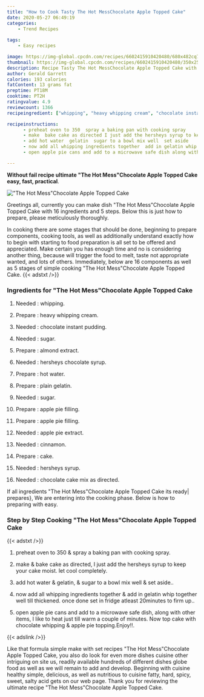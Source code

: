 ```yaml
---
title: "How to Cook Tasty The Hot MessChocolate Apple Topped Cake"
date: 2020-05-27 06:49:19
categories:
    - Trend Recipes
    
tags:
    - Easy recipes

image: https://img-global.cpcdn.com/recipes/6602415910420480/680x482cq70/the-hot-messchocolate-apple-topped-cake-recipe-main-photo.jpg
thumbnail: https://img-global.cpcdn.com/recipes/6602415910420480/350x250cq70/the-hot-messchocolate-apple-topped-cake-recipe-main-photo.jpg
description: Recipe Tasty The Hot MessChocolate Apple Topped Cake with 16 ingredients and 5 stages of easy cooking.
author: Gerald Garrett
calories: 193 calories
fatContent: 13 grams fat
preptime: PT18M
cooktime: PT2H
ratingvalue: 4.9
reviewcount: 1366
recipeingredient: ["whipping", "heavy whipping cream", "chocolate instant pudding", "sugar", "almond extract", "hersheys chocolate syrup", "hot water", "plain gelatin", "sugar", "apple pie filling", "apple pie filling", "apple pie extract", "cinnamon", "cake", "hersheys syrup", "chocolate cake mix as directed"]

recipeinstructions: 
      - preheat oven to 350  spray a baking pan with cooking spray 
      - make  bake cake as directed I just add the hersheys syrup to keep your cake moist let cool completely 
      - add hot water  gelatin  sugar to a bowl mix well  set aside 
      - now add all whipping ingredients together  add in gelatin whip together well till thickened  once done set in fridge atleast 20minutes to firm up 
      - open apple pie cans and add to a microwave safe dish along with other items I like to heat just till warm a couple of minutes Now top cake with chocolate whipping  apple pie toppingEnjoy

---
```




**Without fail recipe ultimate &#34;The Hot Mess&#34;Chocolate Apple Topped Cake easy, fast, practical**. 


![&#34;The Hot Mess&#34;Chocolate Apple Topped Cake](https://img-global.cpcdn.com/recipes/6602415910420480/680x482cq70/the-hot-messchocolate-apple-topped-cake-recipe-main-photo.jpg "&#34;The Hot Mess&#34;Chocolate Apple Topped Cake")




Greetings all, currently you can make dish &#34;The Hot Mess&#34;Chocolate Apple Topped Cake with 16 ingredients and 5 steps. Below this is just how to prepare, please meticulously thoroughly.

In cooking there are some stages that should be done, beginning to prepare components, cooking tools, as well as additionally understand exactly how to begin with starting to food preparation is all set to be offered and appreciated. Make certain you has enough time and no is considering another thing, because will trigger the food to melt, taste not appropriate wanted, and lots of others. Immediately, below are 16 components as well as 5 stages of simple cooking &#34;The Hot Mess&#34;Chocolate Apple Topped Cake.
{{< adstxt />}}

### Ingredients for &#34;The Hot Mess&#34;Chocolate Apple Topped Cake


1. Needed  : whipping.

1. Prepare  : heavy whipping cream.

1. Needed  : chocolate instant pudding.

1. Needed  : sugar.

1. Prepare  : almond extract.

1. Needed  : hersheys chocolate syrup.

1. Prepare  : hot water.

1. Prepare  : plain gelatin.

1. Needed  : sugar.

1. Prepare  : apple pie filling.

1. Prepare  : apple pie filling.

1. Needed  : apple pie extract.

1. Needed  : cinnamon.

1. Prepare  : cake.

1. Needed  : hersheys syrup.

1. Needed  : chocolate cake mix as directed.



If all ingredients &#34;The Hot Mess&#34;Chocolate Apple Topped Cake its ready| prepares}, We are entering into the cooking phase. Below is how to preparing with easy.

### Step by Step Cooking &#34;The Hot Mess&#34;Chocolate Apple Topped Cake

{{< adstxt />}}


1. preheat oven to 350 &amp; spray a baking pan with cooking spray.



1. make &amp; bake cake as directed, I just add the hersheys syrup to keep your cake moist. let cool completely.



1. add hot water &amp; gelatin, &amp; sugar to a bowl mix well &amp; set aside..



1. now add all whipping ingredients together &amp; add in gelatin whip together well till thickened.  once done set in fridge atleast 20minutes to firm up..



1. open apple pie cans and add to a microwave safe dish, along with other items, I like to heat just till warm a couple of minutes. Now top cake with chocolate whipping &amp; apple pie topping.Enjoy!!.





{{< adslink />}}

Like that formula simple make with set recipes &#34;The Hot Mess&#34;Chocolate Apple Topped Cake, you also do look for even more dishes cuisine other intriguing on site us, readily available hundreds of different dishes globe food as well as we will remain to add and develop. Beginning with cuisine healthy simple, delicious, as well as nutritious to cuisine fatty, hard, spicy, sweet, salty acid gets on our web page. Thank you for reviewing the ultimate recipe &#34;The Hot Mess&#34;Chocolate Apple Topped Cake.
